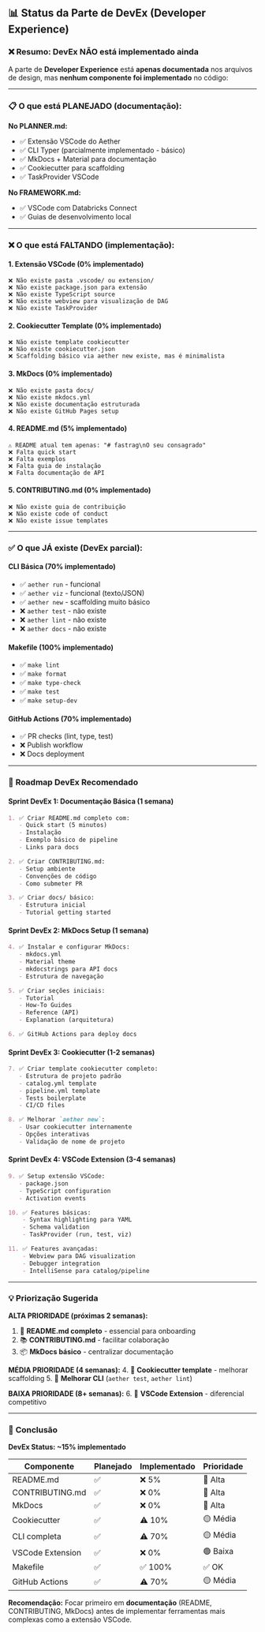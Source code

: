 ## 📊 Status da Parte de DevEx (Developer Experience)

### ❌ **Resumo: DevEx NÃO está implementado ainda**

A parte de **Developer Experience** está **apenas documentada** nos arquivos de design, mas **nenhum componente foi implementado** no código:

---

### 📋 **O que está PLANEJADO (documentação):**

**No PLANNER.md:**
- ✅ Extensão VSCode do Aether
- ✅ CLI Typer (parcialmente implementado - básico)
- ✅ MkDocs + Material para documentação
- ✅ Cookiecutter para scaffolding
- ✅ TaskProvider VSCode

**No FRAMEWORK.md:**
- ✅ VSCode com Databricks Connect
- ✅ Guias de desenvolvimento local

---

### ❌ **O que está FALTANDO (implementação):**

#### **1. Extensão VSCode** (0% implementado)
```
❌ Não existe pasta .vscode/ ou extension/
❌ Não existe package.json para extensão
❌ Não existe TypeScript source
❌ Não existe webview para visualização de DAG
❌ Não existe TaskProvider
```

#### **2. Cookiecutter Template** (0% implementado)
```
❌ Não existe template cookiecutter
❌ Não existe cookiecutter.json
❌ Scaffolding básico via aether new existe, mas é minimalista
```

#### **3. MkDocs** (0% implementado)
```
❌ Não existe pasta docs/
❌ Não existe mkdocs.yml
❌ Não existe documentação estruturada
❌ Não existe GitHub Pages setup
```

#### **4. README.md** (5% implementado)
```
⚠️ README atual tem apenas: "# fastrag\nO seu consagrado"
❌ Falta quick start
❌ Falta exemplos
❌ Falta guia de instalação
❌ Falta documentação de API
```

#### **5. CONTRIBUTING.md** (0% implementado)
```
❌ Não existe guia de contribuição
❌ Não existe code of conduct
❌ Não existe issue templates
```

---

### ✅ **O que JÁ existe (DevEx parcial):**

#### **CLI Básica** (70% implementado)
- ✅ `aether run` - funcional
- ✅ `aether viz` - funcional (texto/JSON)
- ✅ `aether new` - scaffolding muito básico
- ❌ `aether test` - não existe
- ❌ `aether lint` - não existe
- ❌ `aether docs` - não existe

#### **Makefile** (100% implementado)
- ✅ `make lint`
- ✅ `make format`
- ✅ `make type-check`
- ✅ `make test`
- ✅ `make setup-dev`

#### **GitHub Actions** (70% implementado)
- ✅ PR checks (lint, type, test)
- ❌ Publish workflow
- ❌ Docs deployment

---

### 🎯 **Roadmap DevEx Recomendado**

#### **Sprint DevEx 1: Documentação Básica** (1 semana)
```markdown
1. ✅ Criar README.md completo com:
   - Quick start (5 minutos)
   - Instalação
   - Exemplo básico de pipeline
   - Links para docs

2. ✅ Criar CONTRIBUTING.md:
   - Setup ambiente
   - Convenções de código
   - Como submeter PR

3. ✅ Criar docs/ básico:
   - Estrutura inicial
   - Tutorial getting started
```

#### **Sprint DevEx 2: MkDocs Setup** (1 semana)
```markdown
4. ✅ Instalar e configurar MkDocs:
   - mkdocs.yml
   - Material theme
   - mkdocstrings para API docs
   - Estrutura de navegação

5. ✅ Criar seções iniciais:
   - Tutorial
   - How-To Guides
   - Reference (API)
   - Explanation (arquitetura)

6. ✅ GitHub Actions para deploy docs
```

#### **Sprint DevEx 3: Cookiecutter** (1-2 semanas)
```markdown
7. ✅ Criar template cookiecutter completo:
   - Estrutura de projeto padrão
   - catalog.yml template
   - pipeline.yml template
   - Tests boilerplate
   - CI/CD files

8. ✅ Melhorar `aether new`:
   - Usar cookiecutter internamente
   - Opções interativas
   - Validação de nome de projeto
```

#### **Sprint DevEx 4: VSCode Extension** (3-4 semanas)
```markdown
9. ✅ Setup extensão VSCode:
   - package.json
   - TypeScript configuration
   - Activation events

10. ✅ Features básicas:
    - Syntax highlighting para YAML
    - Schema validation
    - TaskProvider (run, test, viz)

11. ✅ Features avançadas:
    - Webview para DAG visualization
    - Debugger integration
    - IntelliSense para catalog/pipeline
```

---

### 💡 **Priorização Sugerida**

**ALTA PRIORIDADE (próximas 2 semanas):**
1. 📝 **README.md completo** - essencial para onboarding
2. 📚 **CONTRIBUTING.md** - facilitar colaboração
3. 📦 **MkDocs básico** - centralizar documentação

**MÉDIA PRIORIDADE (4 semanas):**
4. 🎨 **Cookiecutter template** - melhorar scaffolding
5. 🧪 **Melhorar CLI** (`aether test`, `aether lint`)

**BAIXA PRIORIDADE (8+ semanas):**
6. 🔌 **VSCode Extension** - diferencial competitivo

---

### 📝 **Conclusão**

**DevEx Status: ~15% implementado**

| Componente | Planejado | Implementado | Prioridade |
|---|---|---|---|
| README.md | ✅ | ❌ 5% | 🔴 Alta |
| CONTRIBUTING.md | ✅ | ❌ 0% | 🔴 Alta |
| MkDocs | ✅ | ❌ 0% | 🔴 Alta |
| Cookiecutter | ✅ | ⚠️ 10% | 🟡 Média |
| CLI completa | ✅ | ⚠️ 70% | 🟡 Média |
| VSCode Extension | ✅ | ❌ 0% | 🟢 Baixa |
| Makefile | ✅ | ✅ 100% | ✅ OK |
| GitHub Actions | ✅ | ⚠️ 70% | 🟡 Média |

**Recomendação:** Focar primeiro em **documentação** (README, CONTRIBUTING, MkDocs) antes de implementar ferramentas mais complexas como a extensão VSCode.